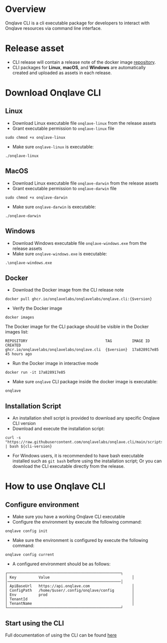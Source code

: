 # Overview

Onqlave CLI is a cli executable package for developers to interact with Onqlave resources via command line interface.

# Release asset

- CLI release will contain a release note of the docker
  image [repository](https://github.com/onqlavelabs/onqlave.cli/pkgs/container/onqlavelabs%2Fonqlave.cli).
- CLI packages for **Linux**, **macOS**, and **Windows** are automatically created and uploaded as assets in each
  release.

# Download Onqlave CLI

## Linux

- Download Linux executable file `onqlave-linux` from the release assets
- Grant executable permission to `onqlave-linux` file

```
sudo chmod +x onqlave-linux
```

- Make sure `onqlave-linux` is executable:

```
./onqlave-linux
```

## MacOS

- Download Linux executable file `onqlave-darwin` from the release assets
- Grant executable permission to `onqlave-darwin` file

```
sudo chmod +x onqlave-darwin
```

- Make sure `onqlave-darwin` is executable:

```
./onqlave-darwin
```

## Windows

- Download Windows executable file `onqlave-windows.exe` from the release assets
- Make sure `onqlave-windows.exe` is executable:

```
.\onqlave-windows.exe
```

## Docker

- Download the Docker image from the CLI release note

```
docker pull ghcr.io/onqlavelabs/onqlavelabs/onqlave.cli:{$version}
```

- Verify the Docker image

```
docker images
```

The Docker image for the CLI package should be visible in the Docker images list:

```
REPOSITORY                                   TAG         IMAGE ID       CREATED         
ghcr.io/onqlavelabs/onqlavelabs/onqlave.cli  {$version}  17a828917e85   45 hours ago
```

- Run the Docker image in interactive mode

```
docker run -it 17a828917e85
```

- Make sure `onqlave` CLI package inside the docker image is executable:

```
onqlave
```

## Installation Script

- An installation shell script is provided to download any specific Onqlave CLI version
- Download and execute the installation script:

```shell
curl -s "https://raw.githubusercontent.com/onqlavelabs/onqlave.cli/main/scripts/install.sh" | bash ${cli-version}
```

- For Windows users, it is recommended to have bash executable installed such as `git bash` before using the
  installation script; Or you can download the CLI executable directly from the release.

# How to use Onqlave CLI

## Configure environment

- Make sure you have a working Onqlave CLI executable
- Configure the environment by execute the following command:

```
onqlave config init
```

- Make sure the environment is configured by execute the following command:

```
onqlave config current
```

- A configured environment should be as follows:

```
┌───────────────────────────────────────────────────┐
│ Key          Value                                     │
│───────────────────────────────────────────────────│
│ ApiBaseUrl   https://api.onqlave.com                   │
│ ConfigPath   /home/$user/.config/onqlave/config        │
│ Env          prod                                      │
│ TenantId                                               │
│ TenantName                                             │
└───────────────────────────────────────────────────┘
```

## Start using the CLI

Full documentation of using the CLI can be found [here](https://docs.onqlave.com/guides/cli-guide/overview-cli/)
